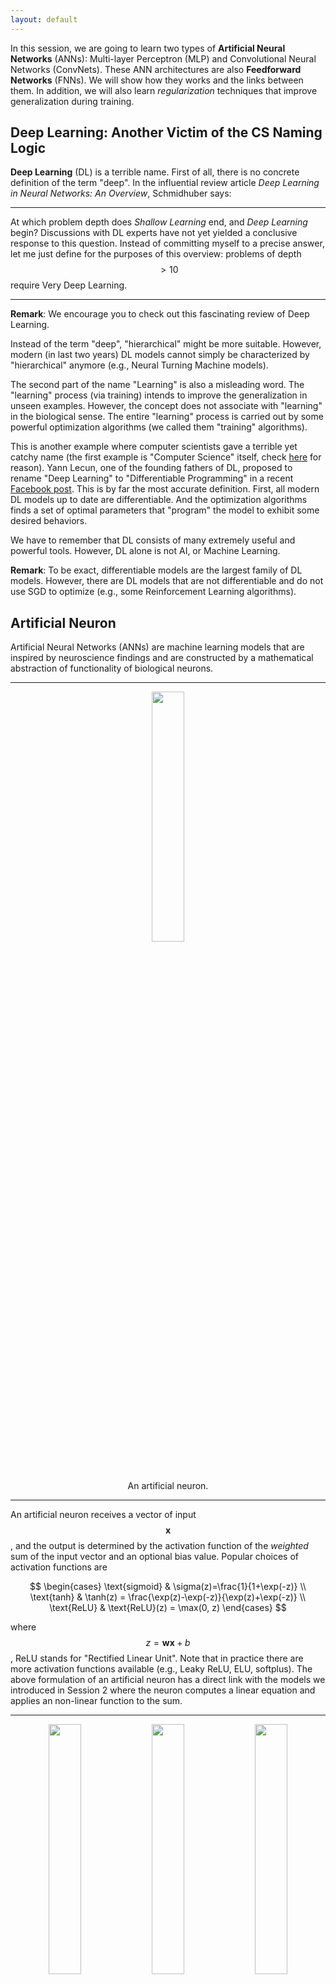 ```yaml
---
layout: default
---
```


In this session, we are going to learn two types of __Artificial Neural Networks__ (ANNs): Multi-layer Perceptron (MLP) and Convolutional Neural Networks (ConvNets). These ANN architectures are also __Feedforward Networks__ (FNNs). We will show how they works and the links between them. In addition, we will also learn _regularization_ techniques that improve generalization during training.

## Deep Learning: Another Victim of the CS Naming Logic

__Deep Learning__ (DL) is a terrible name. First of all, there is no concrete definition of the term "deep". In the influential review article _Deep Learning in Neural Networks: An Overview_, Schmidhuber says:

---

At which problem depth does _Shallow Learning_ end, and _Deep Learning_ begin? Discussions with DL experts have not yet yielded a conclusive response to this question. Instead of committing myself to a precise answer, let me just define for the purposes of this overview: problems of depth $$>10$$ require Very Deep Learning.

---

__Remark__: We encourage you to check out this fascinating review of Deep Learning.

Instead of the term "deep", "hierarchical" might be more suitable. However, modern (in last two years) DL models cannot simply be characterized by "hierarchical" anymore (e.g., Neural Turning Machine models).

The second part of the name "Learning" is also a misleading word. The "learning" process (via training) intends to improve the generalization in unseen examples. However, the concept does not associate with "learning" in the biological sense. The entire "learning" process is carried out by some powerful optimization algorithms (we called them "training" algorithms).

This is another example where computer scientists gave a terrible yet catchy name (the first example is "Computer Science" itself, check [here](https://ocw.mit.edu/courses/electrical-engineering-and-computer-science/6-001-structure-and-interpretation-of-computer-programs-spring-2005/video-lectures/1a-overview-and-introduction-to-lisp/) for reason). Yann Lecun, one of the founding fathers of DL, proposed to rename "Deep Learning" to "Differentiable
Programming" in a recent [Facebook post](https://www.facebook.com/yann.lecun/posts/10155003011462143). This is by far the most accurate definition. First, all modern DL models up to date are differentiable. And the optimization algorithms finds a set of optimal parameters that "program" the model to exhibit some desired behaviors.

We have to remember that DL consists of many extremely useful and powerful tools. However, DL alone is not AI, or Machine Learning.

__Remark__: To be exact, differentiable models are the largest family of DL models. However, there are DL models that are not differentiable and do not use SGD to optimize (e.g., some Reinforcement Learning algorithms).

## Artificial Neuron

Artificial Neural Networks (ANNs) are machine learning models that are inspired by neuroscience findings and are constructed by a mathematical abstraction of functionality of biological neurons.

---

<div align="center">
    <p><img src="./images/neuron.png" width="32%"></p>
    <p>An artificial neuron.</p>
</div>

---

An artificial neuron receives a vector of input $$\mathbf{x}$$, and the output is determined by the activation function of the _weighted_ sum of the input vector and an optional bias value. Popular choices of activation functions are

$$
\begin{cases}
    \text{sigmoid} & \sigma(z)=\frac{1}{1+\exp(-z)} \\
    \text{tanh} & \tanh(z) = \frac{\exp(z)-\exp(-z)}{\exp(z)+\exp(-z)} \\
    \text{ReLU} & \text{ReLU}(z) = \max(0, z)
\end{cases}
$$

where $$z=\mathbf{w}\mathbf{x}+b$$, ReLU stands for "Rectified Linear Unit". Note that in practice there are more activation functions available (e.g., Leaky ReLU, ELU, softplus). The above formulation of an artificial neuron has a direct link with the models we introduced in Session 2 where the neuron computes a linear equation and applies an non-linear function to the sum.

---

<div align="center">
    <p><img src="./images/sigmoid.jpeg" width="32%">
    <img src="./images/tanh.jpeg" width="32%">
    <img src="./images/relu.jpeg" width="32%"></p>
    <p><b>Left</b>: the Sigmoid function; <b>Middle</b>: the tanh function; <b>Right</b>: the ReLU function.</p>
</div>

---

__Sigmoid function__ was very popular because (a) the function has a range between 0 to 1 so that one can interpret the level of activation to some meaning (e.g., probability, degree of activation); (b) the function is more "biological plausible" than other activation functions for our artificial neuron model. However, in practice, Sigmoid function has some very undesirable properties. One of the greatest issues is that the gradient of the neuron reaches to zero when the activation of the neuron saturates at the tails of the function. When the gradient is
close zero, the parameters that is associated with the neuron can not be effectively updated.

__tanh__ is the scaled and shifted version of the Sigmoid function ($$\tanh(x)=2\sigma(2x)-1$$). This function squashes the function input to the range $$(-1, 1)$$. Compared to the Sigmoid function, the $$\tanh$$ function is zero-centered although it still has the saturation problem. In practice, the $$\tanh$$ function is always preferred to the Sigmoid function.

__ReLU__ becomes very popular in the last few years after the seminal work _ImageNet Classification with Deep Convolutional Neural Networks_ by Alex Krizhevsky, et al. was published in 2014. The function greatly accelerates the training compared to the Sigmoid or $$\tanh$$ functions. Additionally, ReLU is very cheap to compute. The ReLU function has its own problems as well. For example, a neuron may not be activated by any inputs (e.g., always outputs zero) from the entire
dataset if the neuron experienced a large gradient flow. And because the ReLU is an open-ended function, the training may suffer from instability if the network has too many layers.

__Remark__: Although ReLU function is the most-common choice of the activation function, Sigmoid or $$\tanh$$ function have their own market. In particular, they are preferable in Recurrent Neural Networks (RNNs) where the neuron receives feedback signals.

__Remark__: The artificial neuron model is inspired by neuronscience findings and can solve many different problems. However, one should not over-explain its connection with neuroscience because the model can perfectly be analyzed without any neuroscience knowledge.

A group of artificial neurons can be organized into a layer. A layer is the building block of ANNs. Interactions between and within layers shape the dynamics of the neural networks.

## Multi-layer Perceptron

The Multi-layer Perceptron (MLP) network is a canonical Feedforward ANN architecture. Let's firstly define its parent class - FeedForward Neural Network (FNNs) before discussing the MLP networks.

FNNs are a class of ANNs where the computation flows in a single direction: there is no _feedback_ connection between layers. An FNN consists of $$L$$ layers where each layer $$l$$ is defined by its parameters $$\{\mathbf{W}^{l}, \mathbf{b}^{l}\}$$, which are referred to as weights and biases respectively. An activation function $$f^{l}(\cdot)$$ maps the layer input $$\mathbf{h}^{l-1}$$ to layer output $$\mathbf{h}^{l}$$:

$$
\begin{aligned}
    \mathbf{h}^{0} &= \mathbf{x} \\
    \mathbf{y} &= \mathbf{h}^{L} \\
    \mathbf{h}^{l} &= f^{l}\left(\mathbf{h}^{l-1}; \mathbf{W}^{l}, \mathbf{b}^{l}\right),\quad 1\leq l\leq L
\end{aligned}
$$

An alternative view of FNNs is that the network computes a composition of functions (Goodfellow et al., 2016; Poggio et al., 2017):

$$
\mathbf{y}=f^{L}(f^{L-1}(f^{L-2}(\cdots(f^{2}(f^{1}(\mathbf{x})))\cdots)))
$$

Note that the above formulation omits the method of computation between the layer input $$\mathbf{h}^{l-1}$$ and the parameters $$\{\mathbf{W}^{l}, \mathbf{b}^{l}\}$$. In some books, the result before applying the activation function is called _pre-activation_ and denoted as $$\mathbf{z}^{l}$$.

Now, we can describe the MLP network in a similar manner. Suppose the $$l$$-th layer has $$m$$ neurons and $$(l-1)$$-th layer has $$n$$ neurons, and the parameters $$\mathbf{W}^{l}\in\mathbb{R}^{m\times n}$$, $$\mathbf{b}^{l}\in\mathbb{R}^{m}$$. The input activation from $$(l-1)$$-th layer $$\mathbf{h}^{l-1}\in\mathbb{R}^{n}$$, the activation of $$l$$-th layer can be computed by:

$$
\mathbf{h}^{l}=f^{l}\left(\mathbf{W}^{l}\mathbf{h}^{l-1}+\mathbf{b}^{l}\right)
$$

A Keras example is as follows:

```python
x = Dense(100)(x)  # the layer has 100 neuron
x = Activation("relu")(x)  # the activation function is ReLU
```

---

<div align="center">
    <p><img src="./images/mlp-layer.png" width="32%"></p>
    <p>Example of MLP hidden layers.</p>
</div>

---

Conventionally, we call the first layer as the input layer, the last layer as the output layer, and the rest of layers as hidden layers. The input layer has a special array of neurons where each neuron has only one input value, the parameters are fixed as $$\{\mathbf{W}^{1}=\mathbf{I}, \mathbf{b}^{1}=\mathbf{0}\}$$ where $$\mathbf{I}$$ is the identity matrix. The activation function for the first layer is the linear activation $$f^{1}(z)=z$$.

Note that from the architecture point of view, MLP network is a generalization to Linear Regression and Logistic Regression (see [Session 2](./session_02.html)). Linear Regression and Logistic Regression are MLP networks that has two layers. Furthermore, the activation functions of the Linear Regression and Logistic Regression
is $$f(x)=x$$ and $$f(x)=\sigma(x)$$ respectively.

The most profound mathematical argument on the MLP network may be the _Universal Approximation Theorem_. This theorem states that a MLP network with a single hidden layer that contains finite number of neurons can uniformly approximate the target function $$f$$ with arbitrary precision. This theorem was firstly proved by George Cybenko in 1989 for Sigmoid activation functions. This theorem then generated a huge influence on researchers back in the 1990s and early 2000s.
Because a three-layered MLP network is a universal function approximator, researchers refused to go beyond three layers given limited computing resources at the time. However, the theorem does not give any information on how long the network takes to find a good approximation. And in practice, we usually found that it is usually very time costly compared to deeper architectures.

__Remark__: Because the MLP layer densely connects all the neurons between two layers, it is also referred to as Fully-Connected Layer or Dense Layer.

__Remark__: Shun'ichi Amari wrote a brilliant article titled _Neural theory of association and concept-formation_ in 1977. This paper explained how the neural networks can perform unsupervised learning and supervised learning. Amazingly, it also showed how MLP-kind network can be trained via gradient descent.

## Convolutional Nerual Networks

Convolutional Neural Networks (ConvNets) is another type of FNN (Lecun et al., 1998). ConvNets explicitly proposed to work with images. Furthermore, we can show that this model generalizes the MLP networks. ConvNets are largely responsible for the renaissance of neural networks
(Krizhevsky et al., 2012). They have proven to be great architectures for
achieving state-of-the art results on visual recognition tasks, e.g., image and
video recognition (Simonyan & Zisserman, 2014; Szegedy et al., 2015; Ji et al.,
2013), object detection (Ren et al., 2015; Liu et al., 2015) and image caption
generation (Karpathy & Li, 2015; Vinyals et al., 2016). Recent results show
that certain types of ConvNets achieve comparable performance in Natural
Language Processing (NLP) tasks against RNNs (Zhang et al., 2015; Kalchbrenner et al., 2016).

---

<div align="center">
    <p><img src="./images/convnet.png" width="70%"></p>
    <p>ConvNets usually consist of convolution layers, pooling layers and dense layers.</p>
</div>

---

Usually, a ConvNet consists of convolution layers, pooling layers and dense layers. In the following sections, we will discuss them in details.

### Convolution Layer

ConvNets heavily use 2D convolution on 3D tensor. Informally, 2D convolution can be viewed as a filtering process where you have a filter that applies on the input tensor. Let's consider a concrete example where you have a $$6\times 6$$ binary image and a $$3\times 3$$ binary filter. The _valid convolution_ can be performed by using the filter as a sliding window and applying convolution operation at every possible position, the filter and the covered region does an element-wise multiplication and summation. See the
example as follows:

---

<div align="center">
    <p><img src="./images/Convolution_schematic.gif" width="50%"></p>
    <p>2D convolution on a 6x6 binary image with a 3x3 filter. Image Credit: <a href="http://ufldl.stanford.edu/tutorial/supervised/FeatureExtractionUsingConvolution/">UFLDL</a></p>
</div>

---

For example, when the filter is covered the top-left corner, the output value can be computed by

$$
\sum_{i,j}\left[\begin{matrix}
    1 & 1 & 1 \\
    0 & 1 & 0 \\
    0 & 0 & 1
\end{matrix}\right]\odot\left[\begin{matrix}
    1 & 0 & 1 \\
    0 & 1 & 0 \\
    1 & 0 & 1
\end{matrix}\right] = \sum_{i,j}\left[\begin{matrix}
    1 & 0 & 1 \\
    0 & 1 & 0 \\
    0 & 0 & 1
\end{matrix}\right] = 4
$$

More generally, if the input image has the dimension of $$N_{h}\times N_{w}$$ and the filter size is $$K_{h}\times K_{w}$$, the output size of the convolved output is $$(N_{h}-K_{h}+1)\times(N_{w}-K_{w}+1)$$. This convolved output is usually referred to as a _feature map_. Commonly, we call the input of a convolution layer as the _input feature map(s)_ and the output as the _output feature map(s)_.

In the above example, the input binary image has only one _channel_ that means the image is a 2D array. However, a RGB image usually has three _channels_ where these channels represents the red intensity, the green intensity and the blue intensity correspondingly. The mixture of these three channels produces a color image. How can a convolution layer deal with the input that has multiple channels? The answer is that we also give more channels to
the filter. Suppose that the input has $$N_{f}$$ channels (or feature maps), the filter will also have $$K_{n}=N_{f}$$ channels. First, each channel of the filter is applied on the corresponding channel of the input. Second, the convolved outputs of all feature maps are summed along the axis of the channels so that they are combined into one output feature map. A visual example is given as follows

---

<div align="center">
<iframe src="./res/conv-demo/index.html" width="100%" height="700px;" style="border:none;"></iframe>
    <p>Convolution on a 3x7x7 image with two 3x3x3 filters. Image Credit: <a href="http://cs231n.github.io/convolutional-networks/">CS231n</a></p>
</div>

---

In above example, the input feature map is a 3D tensor, and respectively, the filter is also a 3D tensor. In ConvNets, every _convolution layer_ usually has $$K_{m}$$ filters, each filter can generate __one__ output feature map. Hence, the filters of a convolution layer can be characterized as a 4D tensor `number of filters x number of channels x height of filters x width of filters`. The input feature map is then transformed from a 3D tensor to another 3D tensor.

__Remark__: The number of channels/feature maps is also called the __depth__ of the layer input and output.

__Remark__: We use "feature map" and "channel" interchangeably for describing the layer input and output. For filters, we only use the term "channel" for describing its depth.

Additionally, there are two configurations for defining the convolution layer: _padding_ and _strides_. The padding operation pads additional rows and columns to each channel of the input feature maps. Usually, the operation pads a constant value such as 0. In some cases, one might appends values that are generated from some distribution. The strides describes how we slide the filters. When the stride is 1, then we move the filters one pixel at a time. When the stride is 2, then the
filters jump two pixels at a time. The above example has a stride that is equal to two in both horizontal and vertical directions. A Keras example is as follows:

```python
x = Conv2D(filters=10,          # this layer has 10 filters
           kernel_size=(3, 3),  # the filter size is 3x3
           strides=(2, 2),      # horizontal stride is 2, vertical stride is 2
           padding="same")(x)   # pad 0s so that the output has the same shape as input
x = Activation("relu")(x)
```

With the informal description above, we can now formally describe the convolution layer. The weights of the $$l$$-th convolution layer can be defined as a 4D tensor where the dimension of the tensor is determined by number of filters $$K_{m}$$, number of channels $$K_{n}$$, the height of the filters $$K_{h}$$ and the width of the filters $$K_{w}$$ (e.g., $$\mathbf{W}^{l}\in\mathbb{R}^{K_{m}\times K_{n}\times K_{h}\times K_{w}}$$). The bias is a 1D tensor where the length is equal
to the number of filters (e.g., $$\mathbf{b}^{l}\in\mathbb{R}^{K_{m}}$$). Let the input feature maps $$\mathbf{F}$$ be a 3D tensor where the dimension is defined as number of feature maps $$N_{f}$$, the height of the feature map $$N_{h}$$ and the width of the feature map $$N_{w}$$ (e.g., $$\mathbf{F}\in\mathbb{R}^{N_{f}\times N_{h}\times N_{w}}$$). Note that the MLP network is a special case when $$N_{h}=N_{w}=1$$.

$$
\begin{aligned}
    \mathbf{z}_{k_{m}}(i,j)&=\left(\mathbf{W}_{k_{m}}^{l}*\mathbf{F}\right)(i,j) \\
    &=\sum_{k_{n}}\sum_{k_{h}}\sum_{k_{w}}\mathbf{F}(k_{h}, k_{w})\mathbf{W}_{k_{m}}^{l}(i-k_{h}, j-k_{w})+\mathbf{b}_{k_{m}}^{l} \\
    \mathbf{h}_{k_{m}}^{l}&=f^{l}(\mathbf{z}_{k_{m}})
\end{aligned}
$$

The above equations demonstrate the convolution operation by using the $$k_{m}$$-th filter. The output of the layer $$\mathbf{h}^{l}$$ includes the activations (output feature maps) from all filters $$\{\mathbf{h}_{1}^{l}, \ldots, \mathbf{h}_{K_{m}}^{l}\}$$. Note that the above equations do not include zero-padding and stride parameters. Each element in the output feature maps is a neuron, and the value of the element represents the activation of the neuron. Under this
construction, consequently, each convolution layer usually has much less parameters than a MLP layer. At the same time, a convolution layer uses a lot more computing resources than a MLP layers. To compute one feature map, the filter is used repeatedly. This feature of the convolution layer is called _weight sharing_.

The last topic of this section is to calculate the output feature maps' tensor shape  given the horizontal padding $$P_{h}$$, the vertical padding $$P_{v}$$, the horizontal stride $$S_{h}$$ and vertical stride $$S_{v}$$, the output feature maps' tensor shape is:

$$
\begin{aligned}
    \hat{N}_{f}&=K_{m} \\
    \hat{N}_{h}&=(N_{h}-K_{h}+2P_{h})/S_{h}+1 \\
    \hat{N}_{w}&=(N_{w}-K_{w}+2P_{w})/S_{w}+1
\end{aligned}
$$

Note that in practice, we prefer to process a batch of 3D tensors instead of one. Therefore, usually, we define the input of the convolution with an additional dimension that represents the `batch_size`. The input can be characterized as a 4D tensor as well: `batch_size x number of feature maps x height of feature maps x width of feature maps`.

__Remark__: Readers may recognize that the above examples compute "correlation" instead of "convolution". The correct convolution requires _filter flipping_ where one needs to transpose every channel of a filter. However, to demonstrate how the convolution is performed, we assume that all the filters have been "flipped".

### Pooling Layer

Another important component of ConvNets is pooling. The pooling operation is inspired by the complex cells in the Primary Visual Cortex (V1) (Hubel
& Wiesel, 1962). It serves as a way of sub-sampling and invariance. Max-pooling and average-pooling are notable examples of pooling operations which
are widely applied in DNNs.

In many ways, one can view the pooling layer as a variant of the convolution layer. Although this claim is not correct in general, this can help you understand the concept. Let's consider a filter that has the size $$K_{h}\times K{v}$$ (the pooling size) can carry out the pooling operation on a feature map. We also define the padding parameters $$P_{h}$$, $$P_{v}$$ and the stride parameters $$S_{h}$$, $$S_{v}$$. Now we slide this filter on the target feature map as the same as the convolution
process. At each covered region, instead of computing the weighted sum of the region, the filter applies a predefined function $$g$$ that extracts/computes the output value. The same filter carries out the same process to all other input feature maps. At the end of the pooling operation, the height and width of the output feature maps may be different from the input feature maps. However, the number of the feature maps is remained the same. The tensor size of the output feature
maps can be calculated:

$$
\begin{aligned}
    \hat{N}_{f}&=N_{f} \\
    \hat{N}_{h}&=(N_{h}-K_{h}+2P_{h})/S_{h}+1 \\
    \hat{N}_{w}&=(N_{v}-K_{v}+2P_{v})/S_{v}+1
\end{aligned}
$$

In principle, one can parameterize the predefined pooling function $$g$$. Because the pooling layer is usually served as a way of sub-sampling, we often do not introduce extra parameters for the pooling function. We also rarely introduce any extra padding because of the same reason. Conventionally, we set the stride as the same as the pooling size (e.g, $$K_{h}=S_{h}$$, $$K_{v}=S_{v}$$). This way, the covered regions are not overlapped while the filter is moving. We
commonly call this as "non-overlapping pooling". In some situations, you can set the stride smaller than the pooling size. We hence refer this case to as "overlapped pooling".

---

<div align="center">
    <img src="./images/pool.jpeg" width="30%">
    <img src="./images/maxpool.jpeg" width="50%">
    <p><b>Left</b>: The pooling operation; <b>Right</b>: An example of Max-pooling. Image Credit: <a href="http://cs231n.github.io/convolutional-networks/">CS231n</a></p>
</div>

---

The rest of this section discuss two popular types of pooling: Max-pooling and Average-pooling.

The max-pooling selects the maximum value in the covered region and omits all other values. The max-pooling operation implements a certain degree of "translation invariance" at small scale because if the input feature maps has a small shift, the same maximum value can still be selected.
Given a set of input feature maps $$\mathbf{F}$$, for each input feature map $$\mathbf{F}_{n_{f}}$$ where $$1\leq n_{f}\leq N_{f}$$, the output feature map $$\hat{\mathbf{F}}_{n_{f}}$$ can be computed via the following equation:

$$
\begin{aligned}
\hat{\mathbf{F}}_{n_{f}}(i,j)&=\text{MaxPool}(\mathbf{F}_{n_{f}})\\
&=\max\left\{\mathbf{F}_{n_{f}}(i',j'); i'\in[iS_{v}, iS_{v}+K_{v}-1], j'\in[jS_{h}, jS_{h}+K_{h}-1]\right\}
\end{aligned}
$$

where the $$i$$ (the row index) and $$y$$ (the column index) start from 0. We also assume that the padding has been done beforehand. A Keras example is given as follows:

```python
x = MaxPooling2D((2, 2))(x)  # perform max-pooling over 2x2 non-overlapping region
```

As the name suggested, the average-pooling operation computes the average activation of the covered region:

$$
\begin{aligned}
\hat{\mathbf{F}}_{n_{f}}(i,j)&=\text{AvgPool}(\mathbf{F}_{n_{f}})\\
&=\frac{1}{K_{h}\times K_{v}}\sum_{i'\in[iS_{v}, iS_{v}+K_{v}-1]}\sum_{j'\in[jS_{h}, jS_{h}+K_{h}-1]}\mathbf{F}_{n_{f}}(i',j')
\end{aligned}
$$

A Keras example is given as follows:

```python
x = AveragePooling2D((2, 2))(x)  # perform average-pooling over 2x2 non-overlapping region
```

In practice, there are two kinds of special cases of max-pooling and average-pooling that are widely employed: global max-pooling and global average-pooling. As the name suggested, the global max-pooling and average-pooling has the configurations where $$K_{h}=N_{h}$$, $$K_{v}=N_{w}$$, the padding is set to zero and stride is set to one.

Note that in section, we only describes the pooling layers for 2D feature maps. There are other variants in Keras implementation that can deal with 1D or 3D feature maps.

__Remark__: Recently, people tends to use convolution that has larger strides to replace the pooling operation for sub-sampling, such as ResNets.

### Flatten and Dense Layers

The output of convolution and pooling layers for a single sample is organized in a 3D tensor. And commonly, we would like to reorganize this tensor to a 1D vector so that we can manipulate all "information" carried by the output easily. This process is called _flatten_. The flatten operation simply "stretch" an $$N-D$$ tensor into a 1D vector. In Keras, you can easily use the `Flatten` layer to do this job:

```python
x = Flatten()(x)
```

Note that we always assume that the first dimension is reserved for `batch_size` and the flatten operation does not affect the first dimension. For example, if you flatten a input 4D tensor with the size `(64, 10, 20, 3)`, the flattened output is a 2D tensor with the size `(64, 10x20x3)`.

One main reason of performing the flatten operation is to append more MLP layers (see above figure). Because MLP layers only receives 1D vector as inputs, we will have to flatten the output of convolution layers before send it into the MLP layers. In practice, we usually refer MLP layers to as Dense layer or Fully-Connected layer.

Note that it is possible to convert a 1D vector back to a 3D tensor via reshaping. This is sometimes useful in practice while your desired output is characterized as a 3D volume.

__Remark__: the development of modern ConvNet-based architectures is beyond the scope of this module. But we do encourage readers to check out some seminal works in this fields, such as AlexNet, GoogLeNet, VGGNet, OverFeat, ResNet.

## Regularization

Regularization techniques in DNNs research help to reduce the network generalization error which is the difference between training and testing errors. These
techniques usually bound the weights, stabilize training, and increase robustness against adversarial examples of the network. This section introduces $$L^{2}$$
Regularization, Dropout and Batch Normalization (BN) (Ioffe & Szegedy, 2015). A more informative review of regularization in Deep Learning can be found in Goodfellow et al. (2016).

### $$L^{2}$$ Regularization

$$L^{2}$$ regularization is commonly referred to as _weight decay_. It has been broadly applied in DNNs in order to control the squared sum of the trainable parameters $$\theta$$. To apply $$L^{2}$$ regularization, one modifies the original cost function $$J$$ to $$\hat{J}$$:

$$
\hat{J}(\theta, \lambda)=J(\theta)+\lambda\|\theta\|_{2}^{2}
$$

where $$\lambda$$ is a small constant that controls the weight decay speed.

Intuitively, as the $$L^{2}$$ regularization applies the constraints on the weights, it reduce the effects of overfitting by decreasing the magnitude of the weights.

Usually $$L^{2}$$ regularization is not applied to the bias terms and only makes small difference if it applies to the bias terms. Note that in some books, the control parameter $$\lambda$$ is written as $$\frac{\lambda}{2}$$. This style of formulation helps while deriving the gradient updates.

__Remark__: $$L^{2}$$ Regularization is also known as _ridge regression_ or _Tikhonov regularization_.

### Dropout

Dropout is very simple yet effective regularization technique for mitigating the overfitting (Srivastava et al 2014). Dropout firstly compute a binary mask where $$p$$% of the elements of the mask are set to zero stochastically. Then the mask and the incoming layer inputs $$\mathbf{h}^{l-1}$$ performs a element-wise multiplication. Finally, the masked output $$\tilde{\mathbf{h}}^{l-1}$$ is used as the layer input. This binary mark switches the neuron off by turning the
activation to zero. Hence, the neuron would not be updated in the next gradient update.

$$
\begin{aligned}
    \mathbf{r}^{l}&\sim\text{Bernoulli}(p) \\
    \tilde{\mathbf{h}}^{l-1}&=\mathbf{r}^{l}\odot\mathbf{h}^{l-1} \\
    \tilde{\mathbf{h}}^{l}&=f^{l}(\tilde{\mathbf{h}}^{l-1})
\end{aligned}
$$

Note that this process is only performed during the network training so that the generalization could be improved. It switches off during the testing/inference phase.

The dropout purposely adds noise to the system so that during training, the network is forced to make correct prediction with imperfect inputs. This process hence improves the robustness of the network to test samples.

Another way to explain the dropout is the network resemble view. Because at each batch training, the network switches $$p$$% neurons off, the masked network is trained while the weights of the other neurons are not updated. After training, since the dropout is not applied anymore, we can intuitively view that all the masked networks during training are combined to produce prediction simultaneously.

__Remark__: from the formulation, Dropout connects to another classical architecture - _Denoising Autoencoder_. Interested readers can checkout this architecture.

### Batch Normalization

Batch Normalization (BN) was proposed as a strategy of reducing internal
covariate shift (Ioffe & Szegedy, 2015). Internal covariate shift is characterized
as “the change in the distribution of network activation due to the change in
network parameters during training”. Mathematically, BN is defined as:

$$
\hat{\mathbf{h}} = \text{BN}(\mathbf{h};\gamma, \beta)=\beta+\gamma\odot\frac{\mathbf{h}-\mathbb{E}[\mathbf{h}]}{\sqrt{\text{Var}[\mathbf{h}]+\varepsilon}}
$$

where the equation takes the layer's output activation $$\mathbf{h}$$ and normalizes it into $$\hat{\mathbf{h}}$$, $$\gamma$$ and $$\beta$$ are trainable parameters that are called scale and shift parameters respectively, and $$\varepsilon$$ is a small regularization constant.

The use of BN in DNNs greatly smooths the network training in practice. It is not used as a default component in many DNNs architectures (e.g., ResNets). The application of BN in RNNs is recently explored in Cooijmans et al. (2016).

Note that one would have to perform BN in both training and inference phases. The only difference is that during the inference phase, the trained $$\gamma$$ and $$\beta$$ parameters are not updated anymore. Furthermore, there are techniques to rescale the trained weights according to BN's trained parameters so that one can avoid BN's calculation during the inference phase. We omitted this details because this is out of the scope of this module.

__Remark__: Since the Batch Normalization was proposed, there is a trend of abandoning Dropout as the dropout seems making small difference in training.

## Exercises

1. In this exercise, you will need to implement a multi-layer perceptron to classify the images in the [Fashion-MNIST](https://github.com/zalandoresearch/fashion-mnist) dataset into ten classes. As in last week, you will be provided with a [template script](./res/code/mlp-with-keras-layers-template.py) with the barebone structure of the implementation. You will need to complete the script by defining a multi-layer perceptron model with two hidden layers of 100 units each, each with 'relu' activation, using Keras layers, compile the model with the categorical cross entropy loss and an optimizer of your choice, and train the model. Note the performance of the model after every epoch and also note the number of parameters in the model.

2. In this exercise, you will need to implement a convolutional neural network to classify the images in the Fashion MNIST dataset into ten classes. You will be provided with a [template script](./res/code/conv-net-with-keras-layers-template.py) with the barebone structure of the implementation. You will need to complete the script by defining a convolutional neural network as described below, using Keras layers, compile and train the model as in the above exercise. Compare both the performance of this model and also the number of trainable parameters in this model to the multi-layer perceptron model trained in the above exercise.

    ---

    The convolutional neural network has a convolution layer with `20` kernels of size `5x5` each, with a `relu` activation followed by max pooling with a pool size of `(2, 2)` and a stride of `(2, 2)`. This is followed by another convolution layer with `50` kernels of size `5x5` each, with a `relu` activation followed by max pooling with a pool size of `(2, 2)` and a stride of `(2, 2)`. Now flatten the 2D output from the previous layer and apply a linear transformation to a space with `500` units, with a `relu` activation, followed by another linear transformation into `10` units. Use a `softmax` activation on the final layer to train the model as a classifier.

    ---

3. In this exercise, you will need to implement a multi-layer perceptron as in the first exercise, but you will not be using the Keras layers but build the model from scratch like in the second exercise from last week. You will have to build a multi-layer perceptron with arbitrary number of layers with arbitrary number of units in each of the layer. You can assume the number of layers is given by a variable `num_layers` and set it to 2 like in the first exercise, and the number of units in each of the layer can be assumed to be encoded in a list `num_units` and set it to `[100, 100]` like in the first exercise. You will have to create the necessary input and target placeholders, create the necessary variables of appropriate shapes, perform the necessary operations as in a multi-layer perceptron, define the loss based on the model prediction and the target, and then define the gradients of the loss with respect to the variables in the model. Then you will have to define the train_function and the test_function like in the last model. You will be provided with a [template script](./res/code/mlp-basic-template.py) to help you with the peripheral script.
